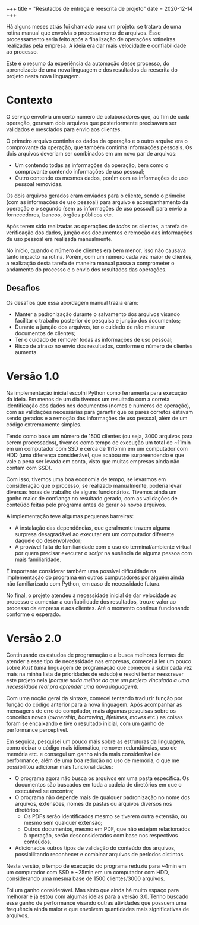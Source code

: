 +++
title = "Resutados de entrega e reescrita de projeto"
date = 2020-12-14
+++

Há alguns meses atrás fui chamado para um projeto: se tratava de uma rotina
manual que envolvia o processamento de arquivos. Esse processamento seria feito
após a finalização de operações rotineiras realizadas pela empresa. A ideia era
dar mais velocidade e confiabilidade ao processo.

Este é o resumo da experiência da automação desse processo, do aprendizado de
uma nova linguagem e dos resultados da reescrita do projeto nesta nova
linguagem.

# Contexto

O serviço envolvia um certo número de colaboradores que, ao fim de cada
operação, geravam dois arquivos que posteriormente precisavam ser validados e
mesclados para envio aos clientes.

O primeiro arquivo continha os dados da operação e o outro arquivo era o
comprovante da operação, que também continha informações pessoais. Os dois
arquivos deveriam ser combinados em um novo par de arquivos:

- Um contendo todas as informações da operação, bem como o comprovante contendo
informações de uso pessoal;
- Outro contendo os mesmos dados, porém com as informações de uso pessoal
removidas.

Os dois arquivos gerados eram enviados para o cliente, sendo o primeiro (com as
informações de uso pessoal) para arquivo e acompanhamento da operação e o
segundo (sem as informações de uso pessoal) para envio a fornecedores, bancos,
órgãos públicos etc.

Após terem sido realizadas as operações de *todos* os clientes, a tarefa de
verificação dos dados, junção dos documentos e remoção das informações de uso
pessoal era realizada manualmente.

No início, quando o número de clientes era bem menor, isso não causava tanto
impacto na rotina. Porém, com um número cada vez maior de clientes, a
realização desta tarefa de maneira manual passa a comprometer o andamento do
processo e o envio dos resultados das operações.

## Desafios

Os desafios que essa abordagem manual trazia eram:

- Manter a padronização durante o salvamento dos arquivos visando facilitar o
trabalho posterior de pesquisa e junção dos documentos;
- Durante a junção dos arquivos, ter o cuidado de não misturar documentos de
clientes;
- Ter o cuidado de remover todas as informações de uso pessoal;
- Risco de atraso no envio dos resultados, conforme o número de clientes
aumenta.

# Versão 1.0

Na implementação inicial escolhi Python como ferramenta para execução da ideia.
Em menos de um dia tivemos um resultado com a correta identificação dos dados
nos documentos (nomes e números de operação), com as validações necessárias
para garantir que os pares corretos estavam sendo gerados e a remoção das
informações de uso pessoal, além de um código extremamente simples.

Tendo como base um número de 1500 clientes (ou seja, 3000 arquivos para serem
processados), tivemos como tempo de execução um total de \~11min em um
computador com SSD e cerca de 1h15min em um computador com HDD (uma diferença
considerável, que acabou me surpreendendo e que vale a pena ser levada em
conta, visto que muitas empresas ainda não contam com SSD).

Com isso, tivemos uma boa economia de tempo, se levarmos em consideração que o
processo, se realizado manualmente, poderia levar diversas horas de trabalho de
alguns funcionários. Tivemos ainda um ganho maior de confiança no resultado
gerado, com as validações de conteúdo feitas pelo programa antes de gerar os
novos arquivos.

A implementação teve algumas pequenas barreiras:

- A instalação das dependências, que geralmente trazem alguma surpresa
desagradável ao executar em um computador diferente daquele do desenvolvedor;
- A provável falta de familiaridade com o uso do terminal/ambiente virtual por
quem precisar executar o *script* na ausência de alguma pessoa com mais
familiaridade.

É importante considerar também uma possível dificuldade na implementação do
programa em outros computadores por alguém ainda não familiarizado com Python,
em caso de necessidade futura.

No final, o projeto atendeu à necessidade inicial de dar velocidade ao processo
e aumentar a confiabilidade dos resultados, trouxe valor ao processo da empresa
e aos clientes. Até o momento continua funcionando conforme o esperado.

# Versão 2.0

Continuando os estudos de programação e a busca melhores formas de atender a
esse tipo de necessidade nas empresas, comecei a ler um pouco sobre *Rust* (uma
linguagem de programação que começou a subir cada vez mais na minha lista de
prioridades de estudo) e resolvi tentar reescrever este projeto nela (*porque
nada melhor do que um projeto vinculado a uma necessidade real pra aprender uma
nova linguagem*).

Com uma noção geral da sintaxe, comecei tentando traduzir função por função do
código anterior para a nova linguagem. Após acompanhar as mensagens de erro do
compilador, mais algumas pesquisas sobre os conceitos novos (*ownership*,
*borrowing*, *lifetimes*, *moves* etc.) as coisas foram se encaixando e tive o
resultado inicial, com um ganho de performance perceptível.

Em seguida, pesquisei um pouco mais sobre as estruturas da linguagem, como
deixar o código mais idiomático, remover redundâncias, uso de memória etc. e
consegui um ganho ainda mais considerável de performance, além de uma boa
redução no uso de memória, o que me possibilitou adicionar mais
funcionalidades:

- O programa agora não busca os arquivos em uma pasta específica. Os documentos
são buscados em toda a cadeia de diretórios em que o executável se encontra;
- O programa não depende mais de qualquer padronização no nome dos arquivos,
extensões, nomes de pastas ou arquivos diversos nos diretórios:
  - Os PDFs serão identificados mesmo se tiverem outra extensão, ou mesmo sem
  qualquer extensão;
  - Outros documentos, mesmo em PDF, que não estejam relacionados à operação,
  serão desconsiderados com base nos respectivos conteúdos.
- Adicionados outros tipos de validação do conteúdo dos arquivos,
possibilitando reconhecer e combinar arquivos de períodos distintos.

Nesta versão, o tempo de execução do programa reduziu para ~4min em um
computador com SSD e ~25min em um computador com HDD, considerando uma mesma
base de 1500 clientes/3000 arquivos.

Foi um ganho considerável. Mas sinto que ainda há muito espaço para melhorar e
já estou com algumas ideias para a versão 3.0. Tenho buscado esse ganho de
performance visando outras atividades que possuem uma frequência ainda maior e
que envolvem quantidades mais significativas de arquivos.
